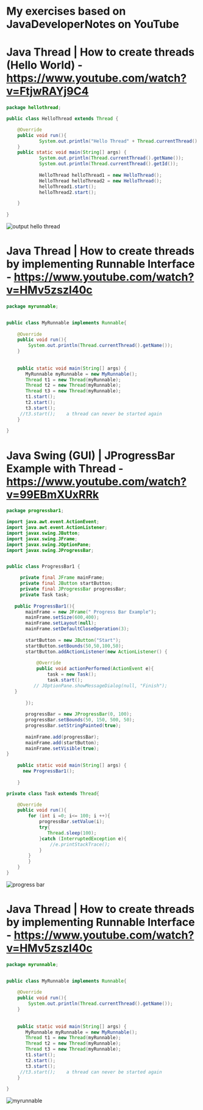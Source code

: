 # My exercises based on JavaDeveloperNotes on YouTube

# Java Thread | How to create threads (Hello World) - https://www.youtube.com/watch?v=FtjwRAYj9C4 

```java
package hellothread;

public class HelloThread extends Thread {

    @Override
    public void run(){
            System.out.println("Hello Thread" + Thread.currentThread().getName());
    }
    public static void main(String[] args) {
            System.out.println(Thread.currentThread().getName());
            System.out.println(Thread.currentThread().getId());
        
            HelloThread helloThread1 = new HelloThread();
            HelloThread helloThread2 = new HelloThread();
            helloThread1.start();
            helloThread2.start();

    }
    
}
```
![output hello thread](https://user-images.githubusercontent.com/55240830/81713118-0f47c600-94a8-11ea-9df0-7e666e881d85.png)

# Java Thread | How to create threads by implementing Runnable Interface - https://www.youtube.com/watch?v=HMv5zszl40c

```java
package myrunnable;


public class MyRunnable implements Runnable{
    
    @Override
    public void run(){
        System.out.println(Thread.currentThread().getName());
    }
    
    
    public static void main(String[] args) {
       MyRunnable myRunnable = new MyRunnable();
       Thread t1 = new Thread(myRunnable);
       Thread t2 = new Thread(myRunnable);
       Thread t3 = new Thread(myRunnable);
       t1.start();
       t2.start();
       t3.start();
     //t3.start();    a thread can never be started again
    }
    
}
```


# Java Swing (GUI) | JProgressBar Example with Thread - https://www.youtube.com/watch?v=99EBmXUxRRk
```java
package progressbar1;

import java.awt.event.ActionEvent;
import java.awt.event.ActionListener;
import javax.swing.JButton;
import javax.swing.JFrame;
import javax.swing.JOptionPane;
import javax.swing.JProgressBar;


public class ProgressBar1 {

     private final JFrame mainFrame;
     private final JButton startButton;
     private final JProgressBar progressBar;
     private Task task;
     
   public ProgressBar1(){
       mainFrame = new JFrame(" Progress Bar Example");
       mainFrame.setSize(600,400);
       mainFrame.setLayout(null);
       mainFrame.setDefaultCloseOperation(3);
       
       startButton = new JButton("Start");
       startButton.setBounds(50,50,100,50);
       startButton.addActionListener(new ActionListener() {
           
           @Override
           public void actionPerformed(ActionEvent e){
               task = new Task();
               task.start();
          // JOptionPane.showMessageDialog(null, "Finish");
   }
 
       });    
       
       progressBar = new JProgressBar(0, 100);
       progressBar.setBounds(50, 150, 500, 50);
       progressBar.setStringPainted(true);
       
       mainFrame.add(progressBar);
       mainFrame.add(startButton);
       mainFrame.setVisible(true);
}
    
    public static void main(String[] args) {
      new ProgressBar1();
         
    }

private class Task extends Thread{

    @Override
    public void run(){
        for (int i =0; i<= 100; i ++){
            progressBar.setValue(i);
            try{
               Thread.sleep(100);
            }catch (InterruptedException e){
                //e.printStackTrace();
            }
        }
        }
    }
}
```
![progress bar](https://user-images.githubusercontent.com/55240830/81713724-d0fed680-94a8-11ea-8a91-5b1f3e69f3e7.png)

# Java Thread | How to create threads by implementing Runnable Interface - https://www.youtube.com/watch?v=HMv5zszl40c
```java
package myrunnable;


public class MyRunnable implements Runnable{
    
    @Override
    public void run(){
        System.out.println(Thread.currentThread().getName());
    }
    
    
    public static void main(String[] args) {
       MyRunnable myRunnable = new MyRunnable();
       Thread t1 = new Thread(myRunnable);
       Thread t2 = new Thread(myRunnable);
       Thread t3 = new Thread(myRunnable);
       t1.start();
       t2.start();
       t3.start();
     //t3.start();    a thread can never be started again
    }
    
}
```
![myrunnable](https://user-images.githubusercontent.com/55240830/81716042-7f0b8000-94ab-11ea-849c-1ddd1d82baf4.png)

